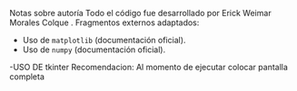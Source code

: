 Notas sobre autoría
Todo el código fue desarrollado por Erick Weimar Morales Colque . 
Fragmentos externos adaptados:
- Uso de `matplotlib` (documentación oficial).
- Uso de `numpy` (documentación oficial).

-USO DE  tkinter 
 Recomendacion: Al momento de ejecutar colocar pantalla completa

